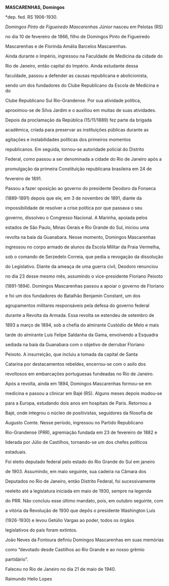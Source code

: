 **MASCARENHAS, Domingos**



\*dep. fed. RS 1906-1930.



*Domingos Pinto de Figueiredo Mascarenhas Júnior* nasceu em Pelotas (RS)

no dia 10 de fevereiro de 1866, filho de Domingos Pinto de Figueiredo

Mascarenhas e de Florinda Amália Barcelos Mascarenhas.



Ainda durante o Império, ingressou na Faculdade de Medicina da cidade do

Rio de Janeiro, então capital do Império. Ainda estudante dessa

faculdade, passou a defender as causas republicana e abolicionista,

sendo um dos fundadores do Clube Republicano da Escola de Medicina e do

Clube Republicano Sul Rio-Grandense. Por sua atividade política,

aproximou-se de Silva Jardim e o auxiliou em muitas de suas atividades.



Depois da proclamação da República (15/11/1889) fez parte da brigada

acadêmica, criada para preservar as instituições públicas durante as

agitações e instabilidades políticas dos primeiros momentos

republicanos. Em seguida, tornou-se autoridade policial do Distrito

Federal, como passou a ser denominada a cidade do Rio de Janeiro após a

promulgação da primeira Constituição republicana brasileira em 24 de

fevereiro de 1891.



Passou a fazer oposição ao governo do presidente Deodoro da Fonseca

(1889-1891) depois que ele, em 3 de novembro de 1891, diante da

impossibilidade de resolver a crise política por que passava o seu

governo, dissolveu o Congresso Nacional. A Marinha, apoiada pelos

estados de São Paulo, Minas Gerais e Rio Grande do Sul, iniciou uma

revolta na baía da Guanabara. Nesse momento, Domingos Mascarenhas

ingressou no corpo armado de alunos da Escola Militar da Praia Vermelha,

sob o comando de Serzedelo Correia, que pedia a revogação da dissolução

do Legislativo. Diante da ameaça de uma guerra civil, Deodoro renunciou

no dia 23 desse mesmo mês, assumindo o vice-presidente Floriano Peixoto

(1891-1894). Domingos Mascarenhas passou a apoiar o governo de Floriano

e foi um dos fundadores do Batalhão Benjamin Constant, um dos

agrupamentos militares responsáveis pela defesa do governo federal

durante a Revolta da Armada. Essa revolta se estendeu de setembro de

1893 a março de 1894, sob a chefia do almirante Custódio de Melo e mais

tarde do almirante Luís Felipe Saldanha da Gama, envolvendo a Esquadra

sediada na baía da Guanabara com o objetivo de derrubar Floriano

Peixoto. A insurreição, que incluiu a tomada da capital de Santa

Catarina por destacamentos rebeldes, encerrou-se com o asilo dos

revoltosos em embarcações portuguesas fundeadas no Rio de Janeiro.



Após a revolta, ainda em 1894, Domingos Mascarenhas formou-se em

medicina e passou a clinicar em Bajé (RS). Alguns meses depois mudou-se

para a Europa, estudando dois anos em hospitais de Paris. Retornou a

Bajé, onde integrou o núcleo de positivistas, seguidores da filosofia de

Augusto Comte. Nesse período, ingressou no Partido Republicano

Rio-Grandense (PRR), agremiação fundada em 23 de fevereiro de 1882 e

liderada por Júlio de Castilhos, tornando-se um dos chefes políticos

estaduais.



Foi eleito deputado federal pelo estado do Rio Grande do Sul em janeiro

de 1903. Assumindo, em maio seguinte, sua cadeira na Câmara dos

Deputados no Rio de Janeiro, então Distrito Federal, foi sucessivamente

reeleito até a legislatura iniciada em maio de 1930, sempre na legenda

do PRR. Não concluiu esse último mandato, pois, em outubro seguinte, com

a vitória da Revolução de 1930 que depôs o presidente Washington Luís

(1926-1930) e levou Getúlio Vargas ao poder, todos os órgãos

legislativos do país foram extintos.



João Neves da Fontoura definiu Domingos Mascarenhas em suas memórias

como “devotado desde Castilhos ao Rio Grande e ao nosso grêmio

partidário”.



Faleceu no Rio de Janeiro no dia 21 de maio de 1940.



Raimundo Helio Lopes



